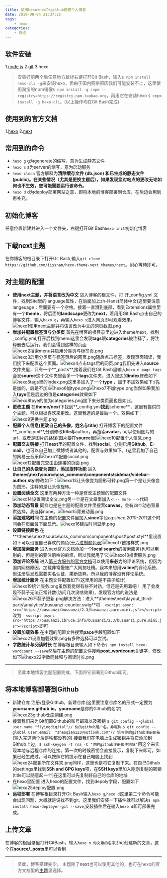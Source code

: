 ```yaml
---
title: 使用hexo+nexT+github搭建个人博客
date: 2019-08-04 21:37:25
tags:
	- hexo
categories:
	- 总结
---
```



## 软件安装
1.[node.js](https://nodejs.org/en/)
2.[git](https://git-scm.com/downloads)
3.hexo
> 安装好前两个后任意地方鼠标右键打开Git Bash，输入`$ npm install hexo-cli -g`来安装hexo，但由于国内网络原因我们可能安装不上，这里使用淘宝的npm镜像`$ npm install -g cnpm --registry=https://registry.npm.taobao.org`，再用它在安装hexo `$ cnpm install -g hexo-cli`。(以上操作均在Git Bash完成)
## 使用到的官方文档
1.[hexo](https://hexo.io/docs/)
2.[next](http://theme-next.iissnan.com/getting-started.html)
## 常用到的命令
- `hexo g` g为generate的缩写，意为生成静态文件
- `hexo s` s为server的缩写，意为启动服务
- `hexo clean`  官方解释为**清除缓存文件 (db.json) 和已生成的静态文件 (public)。在某些情况（尤其是更换主题后），如果发现您对站点的更改无论如何也不生效，您可能需要运行该命令。**
- `hexo d` d为deploy部署网站之意，即将本地的博客部署到仓库，在后边会用到再补充。
## 初始化博客
任意位置新建并进入一个文件夹，右键打开Git Bash`hexo init`初始化博客
## 下载next主题
在你博客的根目录下打开Git Bash,输入`git clone https://github.com/iissnan/hexo-theme-next themes/next`。耐心等待即可。
## 对主题的配置
- **使用next主题，并将语言改为中文**
进入博客的根文件，打	开_config.yml	文件，找到Site里的language属性，在后面加上zh-Hans(简体中文)这里要注意langeuage：后面要有一个空格。接着一直滑到底部，看到Extensions属性里有一个**theme**，将后面的**landscape**更改为**next**，着用用Git Bash点击自己的博客文件，输入`hexo g`，再输入`hexo s`进入网页即可观看效果。![hexo1使用next主题并将语言改为中文的网页截图.png](https://i.loli.net/2019/08/04/lFQYt6i4HJjT1Nz.png)
- **增加并配置标签页与分类页**
首先在博客的根目录里边进入theme/next，找到_config.yml,打开后找到menu这里会发现**tags**跟**categories**被注释了，将注释删去后运行，我们会得到这样的页面![hexo2搜索menu并启用分类页与标签页.png](https://i.loli.net/2019/08/04/APdjf9XIhH7WuOq.png)![hexo3启用分类页与标签页后的网页.png](https://i.loli.net/2019/08/04/tuqzxBASZdsUjE4.png)随后点击标签，发现页面错误，我们接下来配置这个页面。![hexo4点击tags后的网页.png](https://i.loli.net/2019/08/04/dtaWSMRXOhuJcUP.png)我们先进入**source**文件夹里，只有一个**_posts**,接着我们在Git Bash里输入`hexo n page tags`会发**source**这个文件夹里会多一个**tags**文件夹，进入里边的**index**修改如下![hexo5tags里的index.png](https://i.loli.net/2019/08/04/l1sHq2LUYSbc5Bz.png)这里多加入了一个**type** ，加于不加效果如下:(先是加的，后是不加)![hexo6加type.png](https://i.loli.net/2019/08/04/b2AvfkCTPlyXKc3.png)![hexo7不加type.png](https://i.loli.net/2019/08/04/ZEhNlzYKq4m3p21.png)当然如果我加入**tpye**但是后边的值是**categories**效果如下![hexo8tpye的值为categories.png](https://i.loli.net/2019/08/04/zemwyVTSlCB35Kj.png)接下来分类页面也是如此。
- **更改主题**
在**theme/next**下找到**_config.yml**找到**scheme**，这里有提供四个主题，可以根据喜欢来更改。这里我选的是最后一个。效果如下：![hexo9更换主题.png](https://i.loli.net/2019/08/04/lzJI7EkiLRwtBUC.png)
- **配置个人信息(更改自己的头像，姓名与title)** 
打开博客下的配置文件**_config.yml**,分别修改**title**与author，再搜索**avatar**，可以使用图片的url，或者是图片的路径(图片要在**source**里)![hexo10配置个人信息.png](https://i.loli.net/2019/08/04/Cv2dF6K8mIpl3Pn.png)
- **配置交友链接**
打开**next**里的配置文件，找到**social**，分别启用**Github**，**E-mail**，也可以自己加上微博或者其他的，配置与效果如下。(这里我加了自己的网易云音乐)![hexo11配置social.png](https://i.loli.net/2019/08/04/b1jvpI9JDW4hEUi.png)![hexo12配置完交由由连接的页面.png](https://i.loli.net/2019/08/04/wZYXlvCTWcM7dLj.png)
- **让自己的头像变为圆形，添加旋转功能**
进入**themes\next\source\css_common\components\sidebar/sidebar-author.styl**修改如下：![hexo13让头像变为圆形可转.png](https://i.loli.net/2019/08/04/oDw1JzxPF3sTKpZ.png)第一个是让头像变为圆形，注释的是让头像旋转。
- **设置阅读全文**
这里有两种方法一种是修改主题里的配置文件![hexo14设置阅读全文.png](https://i.loli.net/2019/08/04/7anpVPg2ocY9QTw.png)另一个是在文章里加入`<!-- more -->`代码
- **添加动态背景**
同样也是在主题的配置文件里搜索**canvas**，会有四个动态背景供选择，我选择none。![hexo15背景动画.png](https://i.loli.net/2019/08/04/ijf7eWEQa2VZ64L.png)
- **添加建站时间**
在主题的配置文件里加入**since**字段*eg:since:2010-2011*这个时间会在页面最下面显示。![hexo16建站时间显示.png](https://i.loli.net/2019/08/04/rAw2LUnqGJSDWNs.png)
- **设置链接颜色**
在**\themes\next\source\css_common\components\post\post.styl**里设置如下可以设置自己喜欢的颜色([十六进制颜色表](https://blog.csdn.net/andyguan01_2/article/details/86623335))![hexo17链接样式.png](https://i.loli.net/2019/08/04/9FSiWhN6jEAZcdw.png)
- **增加搜索服务**
进入[next官方文档](http://theme-next.iissnan.com/getting-started.html)添加一个**local search**的搜索服务(也可以用别的，但是别的要注册啥的麻烦，所以我就用了它)![hexo18搜索服务.png](https://i.loli.net/2019/08/04/92gIpG1POyHli4x.png)
- **添加评论系统**
进入[第三方服务的官方文档](http://theme-next.iissnan.com/third-party-services.html)可以使用**来必力**的评论系统，但因为国内网络原因，加载非常慢被广大网友吐槽。我本来想用**valine**的评论系统，但注册后发现需要实名认证，果断放弃。所以我的博客没有评论系统。
- **增加统计服务**
在主题文件配置如下(这里用的是不蒜子统计)![hexo19统计服务.png](https://i.loli.net/2019/08/04/8OAyX57DFWpVlSR.png)虽然我觉得有些不对劲，但还是先用着吧！
用了会发现不蒜子无法正常计数(访问几次没啥效果)，发现官方给的说法是![hexo26不蒜子更新.png](https://i.loli.net/2019/08/05/dPxM4yhpOtj16Nc.png)解决方法：进入**\themes\next\layout\_third-party\analytics\busuanzi-counter.swig**将`  <script async src="https://busuanzi/busuanzi/2.3/busuanzi.pure.mini.js"></script>`改为`  <script async src="https://busuanzi.ibruce.info/busuanzi/2.3/busuanzi.pure.mini.js"></script>`即可
- **设置加载效果**
在主题的配置文件搜索**pace**字段配置如下![hexo21设置加载效果.png](https://i.loli.net/2019/08/04/J4YeOM8yEdAcmTj.png)有多种选择可以尝试。
- **字数统计与阅读时长**
在博客根目录输入如下命令`$ npm install hexo-wordcount --save`然后在主题的配置文件搜索**post_wordcount**关键字，修改如下![hexo22字数同体积与阅读时长.png](https://i.loli.net/2019/08/04/zkdRMmOIQwHf8iE.png)
-------
> 至此本地博客主题配置完成，下面将它部署到Github即可。
## 将本地博客部署到Github
- 新建仓库
注册/登录Github，新建仓库(这里要注意仓库名的形式一定要为**yourname.github.io**，**yourname**是你的Github的名字)![hexo23github仓库创建.png](https://i.loli.net/2019/08/05/4MLCwp6tgc8xnYv.png)
- 接着我们来为Git配置Github的账号邮箱以及密钥
`$ git config --global user.name "flyingdigital"// 你的github用户名，非昵称`
`$ git config --global user.email  "zhaoqian123@outlook.com"// 填写你的github注册邮箱`(输入完这两个后是啥都没有的)
接着我们在电脑上生成密钥并将它添加到Github上边，`$ ssh-keygen -t rsa -C "你的github注册邮件地址"`用这个来实现本地与远程仓库的连接。第一次的时候密钥会直接显示，复制下来即可。如果已经生成过，可以按照它的提示在自己电脑上找到![hexo24密钥所在文件夹.png](https://i.loli.net/2019/08/05/GoV6JZ1K3jQhC5U.png)同样，这里也是将它复制下来。在自己Github的settings里找到**SSh and GPG keys**项，在**SSH keys**里加入刚刚复制的密钥(title可以随意起一个)在这里可以先复制好自己的仓库的地址
- 在hexo里配置
进入hexo的配置文件，找到depoly字段，配置如下![hexo25deploy配置.png](https://i.loli.net/2019/08/05/xFkvARwiDdqjTtE.png)
- **远程部署**
在博客根目录打开Git Bash输入`hexo g`,`hexo d`这里第二个命令可能会出现问题，大概就是说找不到git，这里我们安装一下插件就可以解决`$ npm install hexo-deployer-git --save`,安装插件后在输入`hexo d`即可部署完成。
## 上传文章
在博客的根目录里打开GitBash，输入`hexo n 你文章的名字`即可创建新的文章，这个在**source/_posts**里可以看到

-------

>至此，博客搭建完毕。
>主题除了**next**也可以使用其他的，也可在hexo的官方文档里的[主题](https://hexo.io/themes/)里选择。
